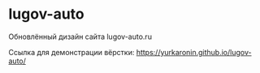 # lugov-auto
 Обновлённый дизайн сайта lugov-auto.ru

 Ссылка для демонстрации вёрстки: https://yurkaronin.github.io/lugov-auto/
